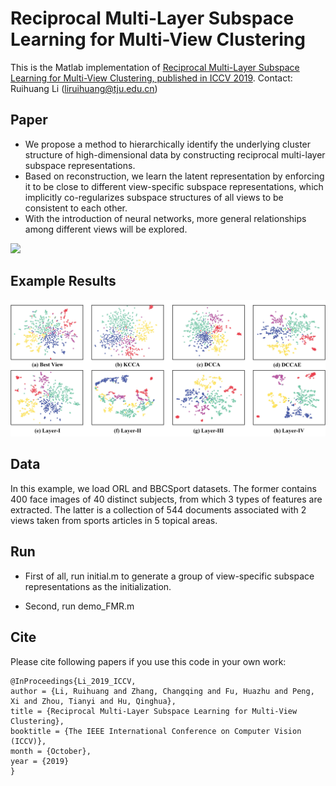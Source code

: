 # Reciprocal Multi-Layer Subspace Learning for Multi-View Clustering
This is the Matlab implementation of [Reciprocal Multi-Layer Subspace Learning for Multi-View Clustering, published in ICCV 2019](http://openaccess.thecvf.com/content_ICCV_2019/papers/Li_Reciprocal_Multi-Layer_Subspace_Learning_for_Multi-View_Clustering_ICCV_2019_paper.pdf). 
Contact: Ruihuang Li (liruihuang@tju.edu.cn)

## Paper
* We propose a method to hierarchically identify the underlying cluster structure of high-dimensional data by constructing reciprocal multi-layer subspace representations.
* Based on reconstruction, we learn the latent representation by enforcing it to be close to different view-specific subspace representations, which implicitly co-regularizes subspace structures of all views to be consistent to each other.
* With the introduction of neural networks, more general relationships among different views will be explored.
<img src='img/overview.jpg' width="800px">

## Example Results
<img src='img/tsne.jpg' width="800px">

## Data
In this example, we load ORL and BBCSport datasets. The former contains 400 face images of 40 distinct subjects, from which 3 types of features are extracted. The latter is a collection of 544 documents associated with 2 views taken from sports articles in 5 topical areas.

## Run
* First of all, run initial.m to generate a group of view-specific subspace representations as the initialization.

* Second, run demo_FMR.m 

## Cite
Please cite following papers if you use this code in your own work:
```
@InProceedings{Li_2019_ICCV,
author = {Li, Ruihuang and Zhang, Changqing and Fu, Huazhu and Peng, Xi and Zhou, Tianyi and Hu, Qinghua},
title = {Reciprocal Multi-Layer Subspace Learning for Multi-View Clustering},
booktitle = {The IEEE International Conference on Computer Vision (ICCV)},
month = {October},
year = {2019}
}
```
